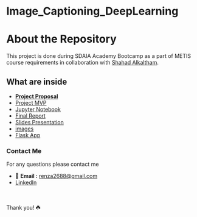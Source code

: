 # Image_Captioning_DeepLearning
# About the Repository 
This project is done during SDAIA Academy Bootcamp as a part of METIS course requirements in collaboration with [Shahad Alkaltham](https://github.com/shhdsu).
## What are inside 
- [**Project Proposal**](Image_Captioning_Proposal.md)
- [Project MVP](Image_Captioning_MVP.md)
- [Jupyter Notebook](https://github.com/renad-albishri/Image_Captioning_DeepLearning/blob/main/Image_Captioning_DeepLearning_NLP%20.ipynb)
- [Final Report](Image_Captioning_Final_Report.md)
- [Slides Presentation](Image_Captioning_Slides.pdf)
- [images](https://github.com/shhdSU/Image_Captioning_DeepLearning/tree/main/Image)
- [Flask App](https://github.com/renad-albishri/Image_Captioning_DeepLearning/tree/main/Flask%20App)

### Contact Me
For any questions please contact me <br/>
- 📧 **Email :** renza2688@gmail.com <br/>
- [LinkedIn](www.linkedin.com/in/renad-albishri)

<br/><br/>
Thank you! ☘️

